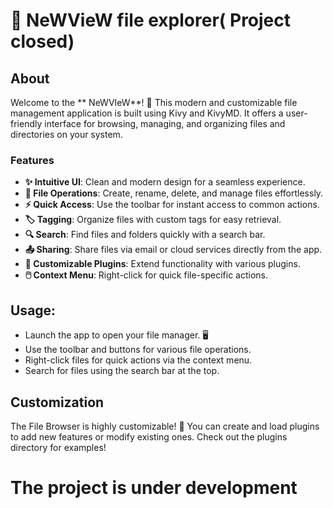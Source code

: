 # 📁 NeWVieW file explorer( Project closed)

## About
Welcome to the ** NeWVIeW**! 🌟 This modern and customizable file management application is built using Kivy and KivyMD. It offers a user-friendly interface for browsing, managing, and organizing files and directories on your system. 

### Features
- **✨ Intuitive UI**: Clean and modern design for a seamless experience.
- **📂 File Operations**: Create, rename, delete, and manage files effortlessly.
- **⚡ Quick Access**: Use the toolbar for instant access to common actions.
- **🏷️ Tagging**: Organize files with custom tags for easy retrieval.
- **🔍 Search**: Find files and folders quickly with a search bar.
- **📤 Sharing**: Share files via email or cloud services directly from the app.
- **🔌 Customizable Plugins**: Extend functionality with various plugins.
- **🖱️ Context Menu**: Right-click for quick file-specific actions.
   
 ## Usage:
-    Launch the app to open your file manager. 🖥️
-    Use the toolbar and buttons for various file operations.
-    Right-click files for quick actions via the context menu.
-    Search for files using the search bar at the top.

 ## Customization

The File Browser is highly customizable! 🎨 You can create and load plugins to add new features or modify existing ones. Check out the plugins directory for examples!

# The project is under development 
